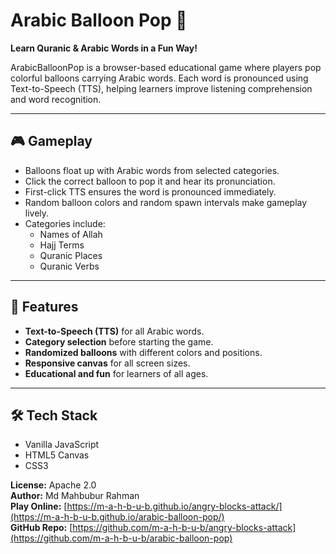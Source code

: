 # Arabic Balloon Pop 🎈

**Learn Quranic & Arabic Words in a Fun Way!**

ArabicBalloonPop is a browser-based educational game where players pop colorful balloons carrying Arabic words. Each word is pronounced using Text-to-Speech (TTS), helping learners improve listening comprehension and word recognition.

---

## 🎮 Gameplay

- Balloons float up with Arabic words from selected categories.
- Click the correct balloon to pop it and hear its pronunciation.
- First-click TTS ensures the word is pronounced immediately.
- Random balloon colors and random spawn intervals make gameplay lively.
- Categories include:
  - Names of Allah
  - Hajj Terms
  - Quranic Places
  - Quranic Verbs

---

## 🚀 Features

- **Text-to-Speech (TTS)** for all Arabic words.
- **Category selection** before starting the game.
- **Randomized balloons** with different colors and positions.
- **Responsive canvas** for all screen sizes.
- **Educational and fun** for learners of all ages.

---

## 🛠 Tech Stack

- Vanilla JavaScript
- HTML5 Canvas
- CSS3

**License:** Apache 2.0  
**Author:** Md Mahbubur Rahman  
**Play Online:** [https://m-a-h-b-u-b.github.io/angry-blocks-attack/](https://m-a-h-b-u-b.github.io/arabic-balloon-pop/)  
**GitHub Repo:** [https://github.com/m-a-h-b-u-b/angry-blocks-attack](https://github.com/m-a-h-b-u-b/arabic-balloon-pop)

  
